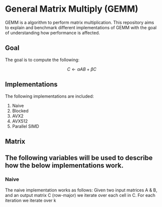 # General Matrix Multiply (GEMM)
GEMM is a algorithm to perform matrix multiplication. This repository aims to explain and benchmark different implementations of GEMM with the goal of understanding how performance is affected.

## Goal
The goal is to compute the following:
```math
C \leftarrow \alpha AB  + \beta C
```

## Implementations
The following implementations are included:
1. Naive
2. Blocked
3. AVX2
4. AVX512
5. Parallel SIMD

## Matrix
The following variables will be used to describe how the below implementations work.
- 
### Naive
The naive implementation works as follows: Given two input matrices A & B, and an output matrix C (row-major) we iterate over each cell in C. For each iteration we iterate over k 

